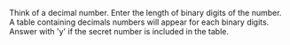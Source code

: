 Think of a decimal number.
Enter the length of binary digits of the number.
A table containing decimals numbers will appear for each binary digits. Answer with 'y' if the secret number is included in the table.
